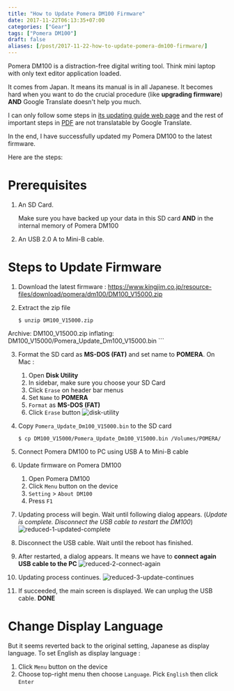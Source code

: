 ```yaml
---
title: "How to Update Pomera DM100 Firmware"
date: 2017-11-22T06:13:35+07:00
categories: ["Gear"]
tags: ["Pomera DM100"]
draft: false
aliases: [/post/2017-11-22-how-to-update-pomera-dm100-firmware/]
---
```


Pomera DM100 is a distraction-free digital writing tool. Think mini laptop with only text editor application loaded.

It comes from Japan. It means its manual is in all Japanese. It becomes hard when you want to do the crucial procedure (like **upgrading firmware**) **AND** Google Translate doesn't help you much.

I can only follow some steps in [its updating guide web page](https://translate.google.co.id/translate?hl=en&sl=ja&u=http://www.kingjim.co.jp/support/pomera/software/dm100&prev=search) and the rest of important steps in [PDF](http://www.kingjim.co.jp/resource/media/support/pomera/update_dm100.pdf) are not translatable by Google Translate.

In the end, I have successfully updated my Pomera DM100 to the latest firmware.

Here are the steps:

<!--more-->

# Prerequisites
1. An SD Card.
	
	Make sure you have backed up your data in this SD card **AND** in the internal memory of Pomera DM100
2. An USB 2.0 A to Mini-B cable.

# Steps to Update Firmware

1. Download the latest firmware : <https://www.kingjim.co.jp/resource-files/download/pomera/dm100/DM100_V15000.zip>

2. Extract the zip file

	```
	$ unzip DM100_V15000.zip
Archive:  DM100_V15000.zip
  inflating: DM100_V15000/Pomera_Update_Dm100_V15000.bin
	```

3. Format the SD card as **MS-DOS (FAT)** and set name to **POMERA**. 
On Mac :
	1. Open **Disk Utility**
	2. In sidebar, make sure you choose your SD Card
	3. Click `Erase` on header bar menus
	4. Set `Name` to **POMERA**
	5. `Format` as **MS-DOS (FAT)**
	6. Click `Erase` button
![disk-utility](https://user-images.githubusercontent.com/55460/33103742-c3281bee-cf56-11e7-9d20-126f85a8b514.png)

4. Copy `Pomera_Update_Dm100_V15000.bin` to the SD card
	
	```
	$ cp DM100_V15000/Pomera_Update_Dm100_V15000.bin /Volumes/POMERA/
	```

4. Connect Pomera DM100 to PC using USB A to Mini-B cable
5. Update firmware on Pomera DM100
	1. Open Pomera DM100
	2. Click `Menu` button on the device
	3. `Setting` > `About DM100`
	4. Press `F1`
5. Updating process will begin. Wait until following dialog appears. (*Update is complete. Disconnect the USB cable to restart the DM100*)
![reduced-1-updated-complete](https://user-images.githubusercontent.com/55460/33152572-d9be37da-d00f-11e7-8c84-0f1e4d38a86f.jpg)
6. Disconnect the USB cable. Wait until the reboot has finished.
7. After restarted, a dialog appears. It means we have to **connect again USB cable to the PC**
![reduced-2-connect-again](https://user-images.githubusercontent.com/55460/33152517-a06595be-d00f-11e7-89cd-afe24386e61d.jpg)
9. Updating process continues.
![reduced-3-update-continues](https://user-images.githubusercontent.com/55460/33152704-9191d2b8-d010-11e7-960d-9df3b3a54153.jpg)
11. If succeeded, the main screen is displayed. We can unplug the USB cable. **DONE**

# Change Display Language

But it seems reverted back to the original setting, Japanese as display language. To set English as display language :

1.  Click `Menu` button on the device
2.  Choose top-right menu then choose `Language`. Pick `English` then click `Enter`
